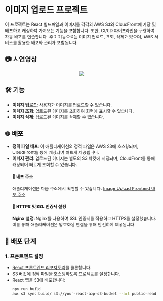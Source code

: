# 이미지 업로드 프로젝트

이 프로젝트는 React 빌드파일과 이미지를 각각의 AWS S3와 CloudFront에 저장 및 배포하고 캐싱하여 가져오는 기능을 포함합니다. 또한, CI/CD 파이프라인을 구현하여 자동 배포를 연습합니다. 주요 기능으로는 이미지 업로드, 조회, 삭제가 있으며, AWS 서비스를 활용한 배포와 관리가 포함됩니다.

## 📷 시연영상
<p align="center">
  <img src = "https://github.com/user-attachments/assets/1be53404-708a-4895-a479-fe0c9982921a">
</p>

## 🛠️ 기능

- **이미지 업로드**: 사용자가 이미지를 업로드할 수 있습니다.
- **이미지 조회**: 업로드된 이미지를 조회하여 화면에 표시할 수 있습니다.
- **이미지 삭제**: 업로드된 이미지를 삭제할 수 있습니다.

## 🌐 배포

- **정적 파일 배포**: 이 애플리케이션의 정적 파일은 AWS S3에 호스팅되며, CloudFront를 통해 캐싱되어 빠르게 제공됩니다.
- **이미지 관리**: 업로드된 이미지는 별도의 S3 버킷에 저장되며, CloudFront를 통해 캐싱되어 빠르게 조회할 수 있습니다.
  #### 🔗 배포 주소
  애플리케이션은 다음 주소에서 확인할 수 있습니다: [Image Upload Frontend 배포 주소](https://uploader-front.p-e.kr/)
  #### 🔐 HTTPS 및 SSL 인증서 설정
  **Nginx 설정**: Nginx를 사용하여 SSL 인증서를 적용하고 HTTPS를 설정했습니다. 이를 통해 애플리케이션은 암호화된 연결을 통해 안전하게 제공됩니다.


## 🚀 배포 단계

### 1. 프론트엔드 설정

- [React 프론트엔드 리포지토리](https://github.com/nicolao00/ImageUpload-front)를 클론합니다.
- S3 버킷에 정적 파일을 호스팅하도록 프로젝트를 설정합니다.
- React 앱을 S3에 배포합니다:
  ```bash
  npm run build
  aws s3 sync build/ s3://your-react-app-s3-bucket --acl public-read
